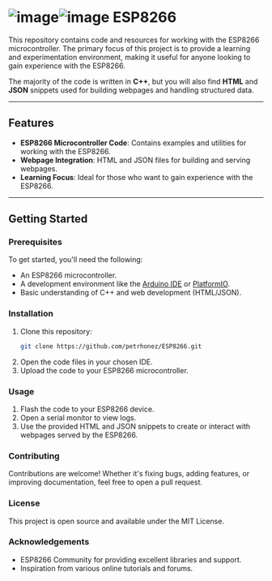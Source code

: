 #  ![image](https://github.com/user-attachments/assets/5e418b98-d665-45b0-b647-3a620d46ddc1)![image](https://github.com/user-attachments/assets/a4476c68-3bbc-4efb-aa49-6436c09e0bec) ESP8266

This repository contains code and resources for working with the ESP8266 microcontroller. The primary focus of this project is to provide a learning and experimentation environment, making it useful for anyone looking to gain experience with the ESP8266.

The majority of the code is written in **C++**, but you will also find **HTML** and **JSON** snippets used for building webpages and handling structured data.

---

## Features

- **ESP8266 Microcontroller Code**: Contains examples and utilities for working with the ESP8266.
- **Webpage Integration**: HTML and JSON files for building and serving webpages.
- **Learning Focus**: Ideal for those who want to gain experience with the ESP8266.

---

## Getting Started

### Prerequisites

To get started, you'll need the following:
- An ESP8266 microcontroller.
- A development environment like the [Arduino IDE](https://www.arduino.cc/en/software) or [PlatformIO](https://platformio.org/).
- Basic understanding of C++ and web development (HTML/JSON).

### Installation

1. Clone this repository:
   ```bash
   git clone https://github.com/petrhonez/ESP8266.git
2. Open the code files in your chosen IDE.
3. Upload the code to your ESP8266 microcontroller.

### Usage

1. Flash the code to your ESP8266 device.
2. Open a serial monitor to view logs.
3. Use the provided HTML and JSON snippets to create or interact with webpages served by the ESP8266.

### Contributing

Contributions are welcome! Whether it's fixing bugs, adding features, or improving documentation, feel free to open a pull request.

### License

This project is open source and available under the MIT License.

### Acknowledgements

- ESP8266 Community for providing excellent libraries and support.
- Inspiration from various online tutorials and forums.

